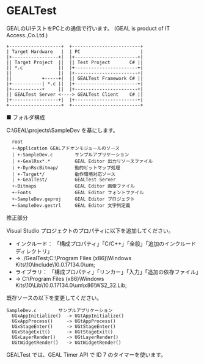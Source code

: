 # GEALTest
GEALのUIテストをPCとの通信で行います。
(GEAL is product of IT Access.,Co.Ltd.)

~~~
+-------------------+  +-------------------------+
| Target Hardware   |  | PC                      |
|+-----------------+|  |+-----------------------+|
|| Target Project  ||  || Test Project       C# ||
|| *.c             ||  |+-----------------------+|
||                 ||  |+-----------------------+|
||           +-----+|  || GEALTest Framework C# ||
|+-----------| *.c ||  |+-----------------------+|
|+-----------+     ||  |+-----------------------+|
|| GEALTest Server <----> GEALTest Client    C# ||
|+-----------------+|  |+-----------------------+|
+-------------------+  +-------------------------+
~~~

■ フォルダ構成

C:\GEAL\projects\SampleDev を基にします。

~~~
  root
  +-Application GEALアドオンモジュールのソース
  | +-SampleDev.c        サンプルアプリケーション
  | +-GealRsx*.*         GEAL Editor 出力リソースファイル
  | +-DynRscBitmap/      動的ビットマップ処理
  | +-Target*/           動作環境対応ソース
  | +-GealTest/          GEALTest Server
  +-Bitmaps              GEAL Editor 画像ファイル
  +-Fonts                GEAL Editor フォントファイル
  +-SampleDev.geproj     GEAL Editor プロジェクト
  +-SampleDev.gestrl     GEAL Editor 文字列定義
~~~

修正部分

Visual Studio プロジェクトのプロパティに以下を追加してください。
* インクルード： 「構成プロパティ」「C/C++」「全般」「追加のインクルード ディレクトリ」
*  -> ./GealTest;C:\Program Files (x86)\Windows Kits\10\Include\10.0.17134.0\um;
* ライブラリ： 「構成プロパティ」「リンカー」「入力」「追加の依存ファイル」
*  -> C:\Program Files (x86)\Windows Kits\10\Lib\10.0.17134.0\um\x86\WS2_32.Lib;

既存ソースの以下を変更してください。
~~~
SampleDev.c        サンプルアプリケーション
  UGxAppInitialize()  -> UGtAppInitialize()
  UGxAppProcess()     -> UGtAppProcess()
  UGxStageEnter()     -> UGtStageEnter()
  UGxStageExit()      -> UGtStageExit()
  UGxLayerRender()    -> UGtLayerRender()
  UGtWidgetRender()   -> UGtWidgetRender()
~~~
  GEALTest では、GEAL Timer API で ID 7 のタイマーを使います。
